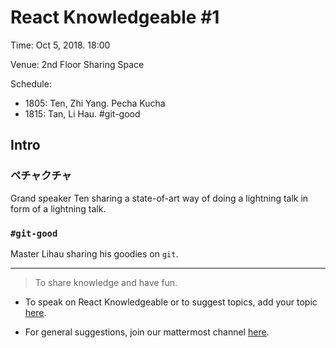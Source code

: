 # React Knowledgeable #1

Time: Oct 5, 2018. 18:00

Venue: 2nd Floor Sharing Space

Schedule:

- 1805: Ten, Zhi Yang. Pecha Kucha
- 1815: Tan, Li Hau. #git-good

## Intro

### ペチャクチャ

Grand speaker Ten sharing a state-of-art way of doing a lightning talk in form of a lightning talk.

### `#git-good`

Master Lihau sharing his goodies on `git`.

---

> To share knowledge and have fun.

- To speak on React Knowledgeable or to suggest topics, add your topic [here](https://git.garena.com/shopee/mall-fe/react-knowledgeable/blob/master/call-for-papers.md).

- For general suggestions, join our mattermost channel [here](https://mattermost.garenanow.com/sea/channels/react-knowledgeable).

